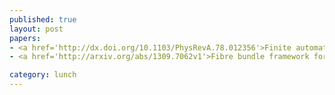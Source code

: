 ```yaml
---
published: true
layout: post
papers:
- <a href='http://dx.doi.org/10.1103/PhysRevA.78.012356'>Finite automata for caching in matrix product algorithms, Crosswhite2008</a>
- <a href='http://arxiv.org/abs/1309.7062v1'>Fibre bundle framework for unitary quantum fault tolerance, Gottesman2013</a>

category: lunch
---
```

